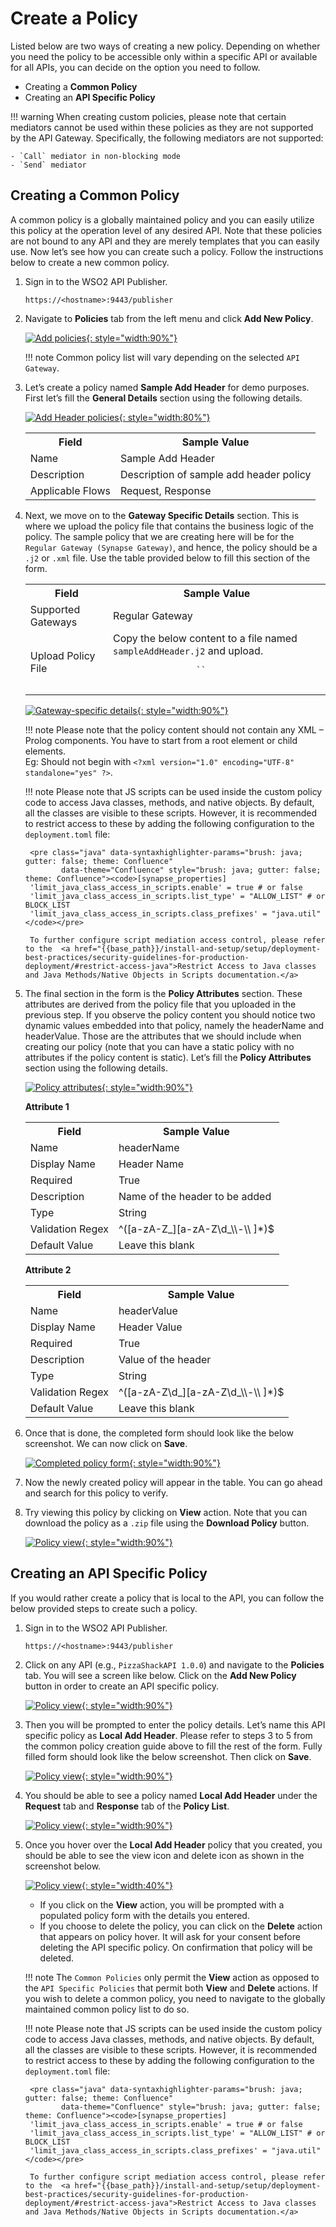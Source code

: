 # Create a Policy

Listed below are two ways of creating a new policy. Depending on whether you need the policy to be accessible only within a specific API or available for all APIs, you can decide on the option you need to follow.

* Creating a **Common Policy**
* Creating an **API Specific Policy**

!!! warning
    When creating custom policies, please note that certain mediators cannot be used within these policies as they are not supported by the API Gateway. Specifically, the following mediators are not supported:

    - `Call` mediator in non-blocking mode
    - `Send` mediator

## Creating a Common Policy

A common policy is a globally maintained policy and you can easily utilize this policy at the operation level of any desired API. Note that these policies are not bound to any API and they are merely templates that you can easily use. Now let’s see how you can create such a policy. Follow the instructions below to create a new common policy.

1. Sign in to the WSO2 API Publisher.

    `https://<hostname>:9443/publisher`

2. Navigate to **Policies** tab from the left menu and click **Add New Policy**.

    [![Add policies]({{base_path}}/assets/img/design/api-policies/common-policy-1.png){: style="width:90%"}]({{base_path}}/assets/img/design/api-policies/common-policy-1.png)

    !!! note
        Common policy list will vary depending on the selected `API Gateway`.

3. Let’s create a policy named **Sample Add Header** for demo purposes. First let’s fill the **General Details** section using the following details.

    [![Add Header policies]({{base_path}}/assets/img/design/api-policies/common-policy-2.png){: style="width:80%"}]({{base_path}}/assets/img/design/api-policies/common-policy-2.png)

    <table>
        <tr>
            <th>Field</th>
            <th>Sample Value</th>
        </tr>
        <tr>
            <td>Name</td>
            <td>Sample Add Header</td>
        </tr>
        <tr>
            <td>Description</td>
            <td>Description of sample add header policy</td>
        </tr>
        <tr>
            <td>Applicable Flows</td>
            <td>Request, Response</td>
        </tr>
    </table>

4. Next, we move on to the **Gateway Specific Details** section. This is where we upload the policy file that contains the business logic of the policy. The sample policy that we are creating here will be for the `Regular Gateway (Synapse Gateway)`, and hence, the policy should be a `.j2` or `.xml` file. Use the table provided below to fill this section of the form.

    <table>
        <tr>
            <th>Field</th>
            <th>Sample Value</th>
        </tr>
        <tr>
            <td>Supported Gateways</td>
            <td>Regular Gateway</td>
        </tr>
        <tr>
            <td>Upload Policy File</td>
            <td>Copy the below content to a file named <code>sampleAddHeader.j2</code> and upload.
                <pre>
                    `<property action="set" name="{{'{{headerName}}'}}" value="{{'{{headerValue}}'}}" scope="transport" />`
                </pre>
            </td>
        </tr>
    </table>

    [![Gateway-specific details]({{base_path}}/assets/img/design/api-policies/common-policy-3.png){: style="width:90%"}]({{base_path}}/assets/img/design/api-policies/common-policy-3.png)

    !!! note 
        Please note that the policy content should not contain any XML – Prolog components. You have to start from a root element or child elements.   
        Eg: Should not begin with `<?xml version="1.0" encoding="UTF-8" standalone="yes" ?>`. 

    !!! note
        Please note that JS scripts can be used inside the custom policy code to access Java classes, methods, and native objects. By default, all the classes are visible to these scripts. However, it is recommended to restrict access to these by adding the following configuration to the `deployment.toml` file:

        <pre class="java" data-syntaxhighlighter-params="brush: java; gutter: false; theme: Confluence"
               data-theme="Confluence" style="brush: java; gutter: false; theme: Confluence"><code>[synapse_properties]
        'limit_java_class_access_in_scripts.enable' = true # or false
        'limit_java_class_access_in_scripts.list_type' = "ALLOW_LIST" # or BLOCK_LIST
        'limit_java_class_access_in_scripts.class_prefixes' = "java.util"</code></pre>

        To further configure script mediation access control, please refer to the  <a href="{{base_path}}/install-and-setup/setup/deployment-best-practices/security-guidelines-for-production-deployment/#restrict-access-java">Restrict Access to Java classes and Java Methods/Native Objects in Scripts documentation.</a>

5. The final section in the form is the **Policy Attributes** section. These attributes are derived from the policy file that you uploaded in the previous step. If you observe the policy content you should notice two dynamic values embedded into that policy, namely the headerName and headerValue. Those are the attributes that we should include when creating our policy (note that you can have a static policy with no attributes if the policy content is static). Let’s fill the **Policy Attributes** section using the following details.

    [![Policy attributes]({{base_path}}/assets/img/design/api-policies/common-policy-4.png){: style="width:90%"}]({{base_path}}/assets/img/design/api-policies/common-policy-4.png)

    **Attribute 1**
    <table>
        <tr>
            <th>Field</th>
            <th>Sample Value</th>
        </th>
        <tr>
            <td>Name</td>
            <td>headerName</td>
        </tr>
        <tr>
            <td>Display Name</td>
            <td>Header Name</td>
        </tr>
        <tr>
            <td>Required</td>
            <td>True</td>
        </tr>
        <tr>
            <td>Description</td>
            <td>Name of the header to be added</td>
        </tr>
        <tr>
            <td>Type</td>
            <td>String</td>
        </tr>
        <tr>
            <td>Validation Regex</td>
            <td>^([a-zA-Z_][a-zA-Z\d_\\-\\ ]*)$</td>
        </tr>
        <tr>
            <td>Default Value</td>
            <td>Leave this blank</td>
        </tr>
    </table>

    **Attribute 2**
    <table>
        <tr>
            <th>Field</th>
            <th>Sample Value</th>
        </tr>
        <tr>
            <td>Name</td>
            <td>headerValue</td>
        </tr>
        <tr>
            <td>Display Name</td>
            <td>Header Value</td>
        </tr>
        <tr>
            <td>Required</td>
            <td>True</td>
        </tr>
        <tr>
            <td>Description</td>
            <td>Value of the header</td>
        </tr>
        <tr>
            <td>Type</td>
            <td>String</td>
        </tr>
        <tr>
            <td>Validation Regex</td>
            <td>^([a-zA-Z\d_][a-zA-Z\d_\\-\\ ]*)$</td>
        </tr>
        <tr>
            <td>Default Value</td>
            <td>Leave this blank</td>
        </tr>
    </table>

6. Once that is done, the completed form should look like the below screenshot. We can now click on **Save**.

    [![Completed policy form]({{base_path}}/assets/img/design/api-policies/common-policy-5.png){: style="width:90%"}]({{base_path}}/assets/img/design/api-policies/common-policy-5.png)

7. Now the newly created policy will appear in the table. You can go ahead and search for this policy to verify.

8. Try viewing this policy by clicking on **View** action. Note that you can download the policy as a `.zip` file using the **Download Policy** button.

    [![Policy view]({{base_path}}/assets/img/design/api-policies/common-policy-6.png){: style="width:90%"}]({{base_path}}/assets/img/design/api-policies/common-policy-6.png)

## Creating an API Specific Policy

If you would rather create a policy that is local to the API, you can follow the below provided steps to create such a policy.

1. Sign in to the WSO2 API Publisher.

    `https://<hostname>:9443/publisher`

2. Click on any API (e.g., `PizzaShackAPI 1.0.0`) and navigate to the **Policies** tab. You will see a screen like below. Click on the **Add New Policy** button in order to create an API specific policy.

    [![Policy view]({{base_path}}/assets/img/design/api-policies/specific-policy-1.png){: style="width:90%"}]({{base_path}}/assets/img/design/api-policies/specific-policy-1.png)

3. Then you will be prompted to enter the policy details. Let’s name this API specific policy as **Local Add Header**. Please refer to steps 3 to 5 from the common policy creation guide above to fill the rest of the form. Fully filled form should look like the below screenshot. Then click on **Save**.

    [![Policy view]({{base_path}}/assets/img/design/api-policies/specific-policy-2.png){: style="width:90%"}]({{base_path}}/assets/img/design/api-policies/specific-policy-2.png)

4. You should be able to see a policy named **Local Add Header** under the **Request** tab and **Response** tab of the **Policy List**.

    [![Policy view]({{base_path}}/assets/img/design/api-policies/specific-policy-3.png){: style="width:90%"}]({{base_path}}/assets/img/design/api-policies/specific-policy-3.png)

5. Once you hover over the **Local Add Header** policy that you created, you should be able to see the view icon and delete icon as shown in the screenshot below.

    [![Policy view]({{base_path}}/assets/img/design/api-policies/specific-policy-4.png){: style="width:40%"}]({{base_path}}/assets/img/design/api-policies/specific-policy-4.png)

    - If you click on the **View** action, you will be prompted with a populated policy form with the details you entered.
    - If you choose to delete the policy, you can click on the **Delete** action that appears on policy hover. It will ask for your consent before deleting the API specific policy. On confirmation that policy will be deleted.

    !!! note 
        The `Common Policies` only permit the **View** action as opposed to the `API Specific Policies` that permit both **View** and **Delete** actions. If you wish to delete a common policy, you need to navigate to the globally maintained common policy list to do so.

    !!! note
        Please note that JS scripts can be used inside the custom policy code to access Java classes, methods, and native objects. By default, all the classes are visible to these scripts. However, it is recommended to restrict access to these by adding the following configuration to the `deployment.toml` file:

        <pre class="java" data-syntaxhighlighter-params="brush: java; gutter: false; theme: Confluence"
               data-theme="Confluence" style="brush: java; gutter: false; theme: Confluence"><code>[synapse_properties]
        'limit_java_class_access_in_scripts.enable' = true # or false
        'limit_java_class_access_in_scripts.list_type' = "ALLOW_LIST" # or BLOCK_LIST
        'limit_java_class_access_in_scripts.class_prefixes' = "java.util"</code></pre>

        To further configure script mediation access control, please refer to the  <a href="{{base_path}}/install-and-setup/setup/deployment-best-practices/security-guidelines-for-production-deployment/#restrict-access-java">Restrict Access to Java classes and Java Methods/Native Objects in Scripts documentation.</a>
